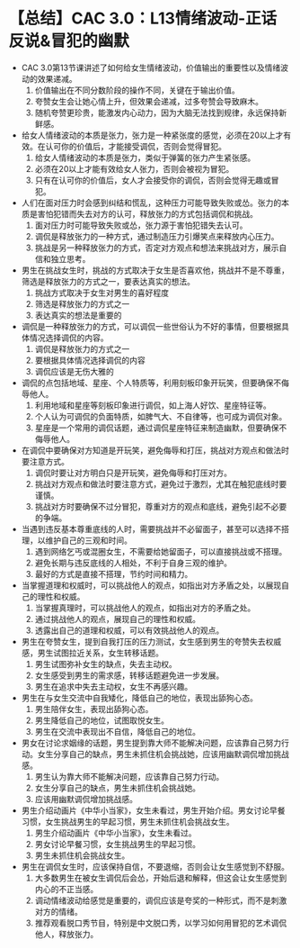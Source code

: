 # 【总结】CAC 3.0：L13情绪波动-正话反说&冒犯的幽默

-   CAC 3.0第13节课讲述了如何给女生情绪波动，价值输出的重要性以及情绪波动的效果递减。
    1.  价值输出在不同分数阶段的操作不同，关键在于输出价值。
    2.  夸赞女生会让她心情上升，但效果会递减，过多夸赞会导致麻木。
    3.  随机夸赞更珍贵，能激发内心动力，因为大脑无法找到规律，永远保持新鲜感。
-   给女人情绪波动的本质是张力，张力是一种紧张度的感觉，必须在20以上才有效。在认可你的价值后，才能接受调侃，否则会觉得冒犯。
    1.  给女人情绪波动的本质是张力，类似于弹簧的张力产生紧张感。
    2.  必须在20以上才能有效给女人张力，否则会被视为冒犯。
    3.  只有在认可你的价值后，女人才会接受你的调侃，否则会觉得无趣或冒犯。
-   人们在面对压力时会感到纠结和慌乱，这种压力可能导致失败或怂。张力的本质是害怕犯错而失去对方的认可，释放张力的方式包括调侃和挑战。
    1.  面对压力时可能导致失败或怂，张力源于害怕犯错失去认可。
    2.  调侃是释放张力的一种方式，通过制造压力引爆笑点来释放内心压力。
    3.  挑战是另一种释放张力的方式，否定对方观点和想法来挑战对方，展示自信和独立思考。
-   男生在挑战女生时，挑战的方式取决于女生是否喜欢他，挑战并不是不尊重，筛选是释放张力的方式之一，要表达真实的想法。
    1.  挑战方式取决于女生对男生的喜好程度
    2.  筛选是释放张力的方式之一
    3.  表达真实的想法是重要的
-   调侃是一种释放张力的方式，可以调侃一些世俗认为不好的事情，但要根据具体情况选择调侃的内容。
    1.  调侃是释放张力的方式之一
    2.  要根据具体情况选择调侃的内容
    3.  调侃应该是无伤大雅的
-   调侃的点包括地域、星座、个人特质等，利用刻板印象开玩笑，但要确保不侮辱他人。
    1.  利用地域和星座等刻板印象进行调侃，如上海人好饮、星座特征等。
    2.  个人认为可调侃的负面特质，如脾气大、不自律等，也可成为调侃对象。
    3.  星座是一个常用的调侃话题，通过调侃星座特征来制造幽默，但要确保不侮辱他人。
-   在调侃中要确保对方知道是开玩笑，避免侮辱和打压，挑战对方观点和做法时要注意方式。
    1.  调侃时要让对方明白只是开玩笑，避免侮辱和打压对方。
    2.  挑战对方观点和做法时要注意方式，避免过于激烈，尤其在触犯底线时要谨慎。
    3.  挑战对方时要确保不过分冒犯，尊重对方的观点和底线，避免引起不必要的争端。
-   当遇到违反基本尊重底线的人时，需要挑战并不必留面子，甚至可以选择不搭理，以维护自己的三观和时间。
    1.  遇到网络乞丐或混圈女生，不需要给她留面子，可以直接挑战或不搭理。
    2.  避免长期与违反底线的人相处，不利于自身三观的维护。
    3.  最好的方式是直接不搭理，节约时间和精力。
-   当掌握道理和权威时，可以挑战他人的观点，如指出对方矛盾之处，以展现自己的理性和权威。
    1.  当掌握真理时，可以挑战他人的观点，如指出对方的矛盾之处。
    2.  通过挑战他人的观点，展现自己的理性和权威。
    3.  透露出自己的道理和权威，可以有效挑战他人的观点。
-   男生在夸赞女生，提到自我打压的压力测试，女生感到男生的夸赞失去权威感，男生试图拉近关系，女生转移话题。
    1.  男生试图弥补女生的缺点，失去主动权。
    2.  女生感受到男生的需求感，转移话题避免进一步发展。
    3.  男生在追求中失去主动权，女生不再感兴趣。
-   男生在与女生交流中自我矮化，降低自己的地位，表现出舔狗心态。
    1.  男生陪伴女生，表现出舔狗心态。
    2.  男生降低自己的地位，试图取悦女生。
    3.  男生在交流中表现出不自信，降低自己的地位。
-   男女在讨论求姻缘的话题，男生提到靠大师不能解决问题，应该靠自己努力行动。女生分享自己的缺点，男生未抓住机会挑战她，应该用幽默调侃增加挑战感。
    1.  男生认为靠大师不能解决问题，应该靠自己努力行动。
    2.  女生分享自己的缺点，男生未抓住机会挑战她。
    3.  应该用幽默调侃增加挑战感。
-   男生介绍动画片《中华小当家》，女生未看过，男生开始介绍。男女讨论早餐习惯，女生挑战男生的早起习惯，男生未抓住机会挑战女生。
    1.  男生介绍动画片《中华小当家》，女生未看过。
    2.  男女讨论早餐习惯，女生挑战男生的早起习惯。
    3.  男生未抓住机会挑战女生。
-   男生在调侃女生时，应该保持自信，不要退缩，否则会让女生感觉到不舒服。
    1.  大多数男生在被女生调侃后会怂，开始后退和解释，但这会让女生感觉到内心的不正当感。
    2.  调动情绪波动给感觉是重要的，调侃应该是夸奖的一种形式，而不是刺激对方的情绪。
    3.  推荐观看脱口秀节目，特别是中文脱口秀，以学习如何用冒犯的艺术调侃他人，释放张力。